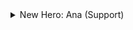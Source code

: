 <details>
  <summary>New Hero: Ana (Support)</summary>
    Primary Weapon: Biotic rifle (sniper) - capable of healing teammates when hit or harming the enemy.
    E Button: Biotic Grenade - Heals allies, damages and prevents enemies from healing for a brief period of time.
    Shift Button: Fire a sleeper dart.
    Ultimate Ability: Nano Boost - Grants an ally increased movement, increased damage, and resistance to attacks.
</details>
